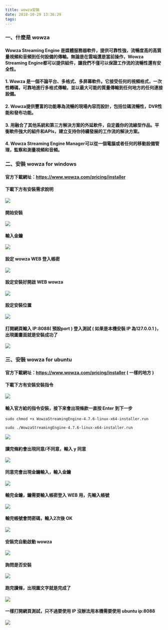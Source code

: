 ```yaml
---
title: wowza安裝
date: 2018-10-29 13:36:29
tags:
---
```


### 一、什麼是 wowza

#### Wowza Streaming Engine 是媒體服務器軟件，提供可靠性強，流暢度高的高質量視頻和音頻到任何設備的傳輸。無論是在雲端還是當前操作，Wowza Streaming Engine都可以提供組件，讓我們不僅可以保證工作流的流暢性還有安全性。

#### 1. Wowza 是一個不論平台、多格式、多屏幕軟件。它接受任何的視頻格式，一次性轉碼，可靠地進行多格式傳輸，並以最大可能的質量傳輸到任何地方的任何連接設備。

#### 2. Wowza提供豐富的功能專為流暢的現場內容而設計，包括位碼流暢性，DVR性能和發布功能。

#### 3. 用融合了其他系統和第三方解決方案的外延軟件，自定義你的流線型作品。平衡軟件強大的組件和APIs，建立支持你持續發展的工作流的解決方案。

#### 4. Wowza Streaming Engine Manager可以從一個電腦或者任何的移動設備管理，監察和測量視頻和音頻。

### 二、安裝 wowza for windows

#### 官方下載網址：https://www.wowza.com/pricing/installer

#### 下載下方有安裝需求說明

![ ](images/1.png)

#### 開始安裝

![ ](images/2.png)

#### 輸入金鑰

![ ](images/3.png)

#### 設定 wowza WEB 登入帳密

![ ](images/4.png)

#### 設定安裝好開啟 WEB wowza

![ ](images/5.png)

#### 設定安裝位置

![ ](images/6.png)

#### 打開網頁輸入 IP:8088( 預設port ) 登入測試 ( 如果是本機安裝 IP 為127.0.0.1 )，出現圖畫面就是安裝成功了

![ ](images/16.png)

### 三、安裝 wowza for ubuntu

#### 官方下載網址：https://www.wowza.com/pricing/installer ( 一樣的地方 )

#### 下載下方有安裝安裝指令

![ ](images/7.png)

#### 輸入官方給的指令安裝，接下來會出現條款一直按 Enter 到下一步

```
sudo chmod +x WowzaStreamingEngine-4.7.6-linux-x64-installer.run
```

```
sudo ./WowzaStreamingEngine-4.7.6-linux-x64-installer.run
```

![ ](images/8.png)

#### 讀完條約會出現同意/不同意，輸入 y 同意

![ ](images/9.png)

#### 同意完會出現金鑰輸入，輸入金鑰

![ ](images/10.png)

#### 輸完金鑰，鑰需要輸入帳密登入 WEB 用，先輸入帳號

![ ](images/11.png)

#### 輸完帳號會問密碼，輸入2次後 OK

![ ](images/12.png)

#### 安裝完自動啟動 wowza

![ ](images/13.png)

#### 詢問是否安裝

![ ](images/14.png)

#### 跑完讀條，出現圖文字就是完成了

![ ](images/15.png)

#### 一樣打開網頁測試，只不過要使用 IP 沒辦法用本機需要使用 ubuntu ip:8088

![ ](images/16.png)